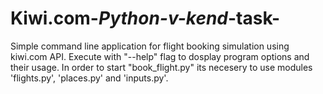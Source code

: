 # Kiwi.com-_Python-v-kend_-task-

Simple command line application for flight booking simulation using kiwi.com API.
Execute with "--help" flag to dosplay program options and their usage.
In order to start   "book_flight.py"   its necesery to use modules  'flights.py',  'places.py'   and   'inputs.py'.
